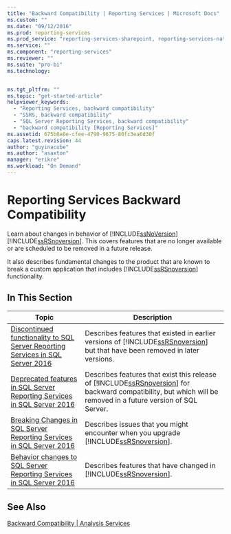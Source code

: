 ```yaml
---
title: "Backward Compatibility | Reporting Services | Microsoft Docs"
ms.custom: ""
ms.date: "09/12/2016"
ms.prod: reporting-services
ms.prod_service: "reporting-services-sharepoint, reporting-services-native"
ms.service: ""
ms.component: "reporting-services"
ms.reviewer: ""
ms.suite: "pro-bi"
ms.technology: 


ms.tgt_pltfrm: ""
ms.topic: "get-started-article"
helpviewer_keywords: 
  - "Reporting Services, backward compatibility"
  - "SSRS, backward compatibility"
  - "SQL Server Reporting Services, backward compatibility"
  - "backward compatibility [Reporting Services]"
ms.assetid: 675b0e0e-cfee-4790-9675-80fc3ea6d30f
caps.latest.revision: 44
author: "guyinacube"
ms.author: "asaxton"
manager: "erikre"
ms.workload: "On Demand"
---
```

#  Reporting Services Backward Compatibility
Learn about changes in behavior of [!INCLUDE[ssNoVersion](../includes/ssnoversion-md.md)] [!INCLUDE[ssRSnoversion](../includes/ssrsnoversion-md.md)]. This covers features that are no longer available or are scheduled to be removed in a future release.

It also describes fundamental changes to the product that are known to break a custom application that includes [!INCLUDE[ssRSnoversion](../includes/ssrsnoversion-md.md)] functionality.  
  
## In This Section  
  
|Topic|Description|  
|-----------|-----------------|  
|[Discontinued functionality to SQL Server Reporting Services in SQL Server 2016](http://msdn.microsoft.com/en-us/d529cc96-3483-480b-9bfc-bd28b1d0ef52)|Describes features that existed in earlier versions of [!INCLUDE[ssRSnoversion](../includes/ssrsnoversion-md.md)] but that have been removed in later versions.|  
|[Deprecated features in SQL Server Reporting Services in SQL Server 2016](http://msdn.microsoft.com/en-us/3876c01e-f81d-4cce-9104-5106a8c369e6)|Describes features that exist this release of [!INCLUDE[ssRSnoversion](../includes/ssrsnoversion-md.md)] for backward compatibility, but which will be removed in a future version of SQL Server.|  
|[Breaking Changes in SQL Server Reporting Services in SQL Server 2016](http://msdn.microsoft.com/en-us/39c7aafd-dcb9-4317-b8f7-d15828eb4f9a)|Describes issues that you might encounter when you upgrade [!INCLUDE[ssRSnoversion](../includes/ssrsnoversion-md.md)].|  
|[Behavior changes to SQL Server Reporting Services  in SQL Server 2016](http://msdn.microsoft.com/en-us/2a767f0f-84f2-4099-8784-1e37790f858e)|Describes features that have changed in [!INCLUDE[ssRSnoversion](../includes/ssrsnoversion-md.md)].|  
  
## See Also  
 [Backward Compatibility | Analysis Services](http://msdn.microsoft.com/en-us/618b6c3a-e20d-47a9-b2c6-6d848dfba05a)  
  
  
